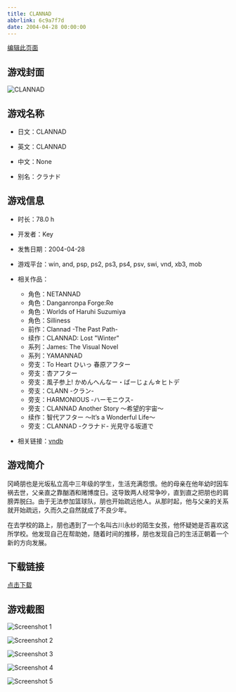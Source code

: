 ```yaml
---
title: CLANNAD
abbrlink: 6c9a7f7d
date: 2004-04-28 00:00:00
---
```

[编辑此页面](https://github.com/ACG-3/ADV3-source/blob/main/source/_posts/games/CLANNAD.md)

## 游戏封面

![CLANNAD](https%3A//pan.timero.xyz/onedrive/img_lib_001/CLANNAD_cover.avif)


## 游戏名称

- 日文：CLANNAD
- 英文：CLANNAD
- 中文：None

- 别名：クラナド


## 游戏信息

- 时长：78.0 h
- 开发者：Key
- 发售日期：2004-04-28
- 游戏平台：win, and, psp, ps2, ps3, ps4, psv, swi, vnd, xb3, mob
- 相关作品：
   - 角色：NETANNAD
   - 角色：Danganronpa Forge:Re
   - 角色：Worlds of Haruhi Suzumiya
   - 角色：Silliness
   - 前作：Clannad -The Past Path-
   - 续作：CLANNAD: Lost "Winter"
   - 系列：James: The Visual Novel
   - 系列：YAMANNAD
   - 旁支：To Heart ひいっ 春原アフター
   - 旁支：杏アフター
   - 旁支：風子参上! かめんへんなー・ばーじょん☆ヒトデ
   - 旁支：CLANN -クラン-
   - 旁支：HARMONIOUS -ハーモニウス-
   - 旁支：CLANNAD Another Story ～希望的宇宙～
   - 续作：智代アフター ～It’s a Wonderful Life～
   - 旁支：CLANNAD -クラナド- 光見守る坂道で

- 相关链接：[vndb](https://vndb.org/v4)


## 游戏简介

冈崎朋也是光坂私立高中三年级的学生，生活充满怨恨。他的母亲在他年幼时因车祸去世，父亲直之靠酗酒和赌博度日。这导致两人经常争吵，直到直之把朋也的肩膀弄脱臼。由于无法参加篮球队，朋也开始疏远他人。从那时起，他与父亲的关系就开始疏远，久而久之自然就成了不良少年。

在去学校的路上，朋也遇到了一个名叫古川永纱的陌生女孩，他怀疑她是否喜欢这所学校。他发现自己在帮助她，随着时间的推移，朋也发现自己的生活正朝着一个新的方向发展。


## 下载链接

[点击下载](https://pan.timero.xyz/onedrive/adv_lib_001/CLANNAD)


## 游戏截图


![Screenshot 1](https%3A//pan.timero.xyz/onedrive/img_lib_001/CLANNAD_Screenshot_1.avif)

![Screenshot 2](https%3A//pan.timero.xyz/onedrive/img_lib_001/CLANNAD_Screenshot_2.avif)

![Screenshot 3](https%3A//pan.timero.xyz/onedrive/img_lib_001/CLANNAD_Screenshot_3.avif)

![Screenshot 4](https%3A//pan.timero.xyz/onedrive/img_lib_001/CLANNAD_Screenshot_4.avif)

![Screenshot 5](https%3A//pan.timero.xyz/onedrive/img_lib_001/CLANNAD_Screenshot_5.avif)

